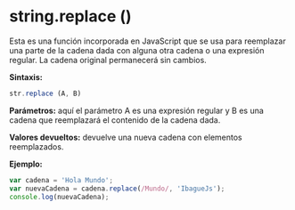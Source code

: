 # string.replace ()

Esta es una función incorporada en JavaScript que se usa para reemplazar una parte de la cadena dada con alguna otra cadena o una expresión regular. La cadena original permanecerá sin cambios.

**Sintaxis:**

```js
str.replace (A, B)
```

**Parámetros:** aquí el parámetro A es una expresión regular y B es una cadena que reemplazará el contenido de la cadena dada.

**Valores devueltos:** devuelve una nueva cadena con elementos reemplazados.

**Ejemplo:**

```js
var cadena = 'Hola Mundo'; 
var nuevaCadena = cadena.replace(/Mundo/, 'IbagueJs'); 
console.log(nuevaCadena);   
```
